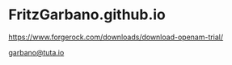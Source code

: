# FritzGarbano.github.io

https://www.forgerock.com/downloads/download-openam-trial/

garbano@tuta.io
